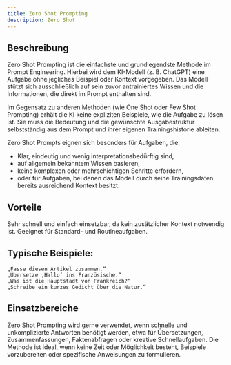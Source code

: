 ```yaml
---
title: Zero Shot Prompting
description: Zero Shot
---
```


## Beschreibung

Zero Shot Prompting ist die einfachste und grundlegendste Methode im Prompt Engineering. Hierbei wird dem KI-Modell (z. B. ChatGPT) eine Aufgabe ohne jegliches Beispiel oder Kontext vorgegeben. Das Modell stützt sich ausschließlich auf sein zuvor antrainiertes Wissen und die Informationen, die direkt im Prompt enthalten sind.

Im Gegensatz zu anderen Methoden (wie One Shot oder Few Shot Prompting) erhält die KI keine expliziten Beispiele, wie die Aufgabe zu lösen ist. Sie muss die Bedeutung und die gewünschte Ausgabestruktur selbstständig aus dem Prompt und ihrer eigenen Trainingshistorie ableiten.

Zero Shot Prompts eignen sich besonders für Aufgaben, die:

- Klar, eindeutig und wenig interpretationsbedürftig sind,
- auf allgemein bekanntem Wissen basieren,
- keine komplexen oder mehrschichtigen Schritte erfordern,
- oder für Aufgaben, bei denen das Modell durch seine Trainingsdaten bereits ausreichend Kontext besitzt.

## Vorteile

Sehr schnell und einfach einsetzbar, da kein zusätzlicher Kontext notwendig ist.
Geeignet für Standard- und Routineaufgaben.

## Typische Beispiele:

```
„Fasse diesen Artikel zusammen.“
„Übersetze ‚Hallo‘ ins Französische.“
„Was ist die Hauptstadt von Frankreich?“
„Schreibe ein kurzes Gedicht über die Natur.“
```

## Einsatzbereiche

Zero Shot Prompting wird gerne verwendet, wenn schnelle und unkomplizierte Antworten benötigt werden, etwa für Übersetzungen, Zusammenfassungen, Faktenabfragen oder kreative Schnellaufgaben. Die Methode ist ideal, wenn keine Zeit oder Möglichkeit besteht, Beispiele vorzubereiten oder spezifische Anweisungen zu formulieren.